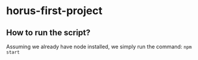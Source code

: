 # horus-first-project

## How to run the script?
Assuming we already have node installed, we simply run the command: `npm start`
